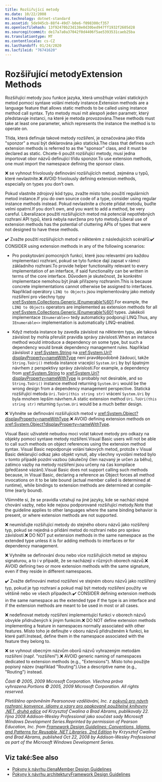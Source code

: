 ```yaml
---
title: Rozšiřující metody
ms.date: 10/22/2008
ms.technology: dotnet-standard
ms.assetid: 5de945cb-88f4-49d7-b0e6-f098300cf357
ms.openlocfilehash: 13f92470b23d138e0d30bed947ff1932f2605d28
ms.sourcegitcommit: de17a7a0a37042f0d4406f5ae5393531caeb25ba
ms.translationtype: MT
ms.contentlocale: cs-CZ
ms.lasthandoff: 01/24/2020
ms.locfileid: "76741620"
---
```

# <a name="extension-methods"></a><span data-ttu-id="cf39b-102">Rozšiřující metody</span><span class="sxs-lookup"><span data-stu-id="cf39b-102">Extension Methods</span></span>
<span data-ttu-id="cf39b-103">Rozšiřující metody jsou funkce jazyka, která umožňuje volání statických metod pomocí syntaxe volání metody instance.</span><span class="sxs-lookup"><span data-stu-id="cf39b-103">Extension methods are a language feature that allows static methods to be called using instance method call syntax.</span></span> <span data-ttu-id="cf39b-104">Tyto metody musí mít alespoň jeden parametr, který představuje instanci, na které je metoda provozována.</span><span class="sxs-lookup"><span data-stu-id="cf39b-104">These methods must take at least one parameter, which represents the instance the method is to operate on.</span></span>

 <span data-ttu-id="cf39b-105">Třída, která definuje takové metody rozšíření, je označována jako třída "sponzor" a musí být deklarována jako statická.</span><span class="sxs-lookup"><span data-stu-id="cf39b-105">The class that defines such extension methods is referred to as the "sponsor" class, and it must be declared as static.</span></span> <span data-ttu-id="cf39b-106">Chcete-li použít rozšiřující metody, musí jedna importovat obor názvů definující třídu sponzor.</span><span class="sxs-lookup"><span data-stu-id="cf39b-106">To use extension methods, one must import the namespace defining the sponsor class.</span></span>

 <span data-ttu-id="cf39b-107">❌ se vyhnout frivolously definování rozšiřujících metod, zejména u typů, které nevlastníte.</span><span class="sxs-lookup"><span data-stu-id="cf39b-107">❌ AVOID frivolously defining extension methods, especially on types you don’t own.</span></span>

 <span data-ttu-id="cf39b-108">Pokud vlastníte zdrojový kód typu, zvažte místo toho použití regulárních metod instance.</span><span class="sxs-lookup"><span data-stu-id="cf39b-108">If you do own source code of a type, consider using regular instance methods instead.</span></span> <span data-ttu-id="cf39b-109">Pokud nevlastníte a chcete přidat metodu, buďte velmi opatrní.</span><span class="sxs-lookup"><span data-stu-id="cf39b-109">If you don’t own, and you want to add a method, be very careful.</span></span> <span data-ttu-id="cf39b-110">Liberalizace použití rozšiřujících metod má potenciál nepotřebných rozhraní API typů, která nebyla navržena pro tyto metody.</span><span class="sxs-lookup"><span data-stu-id="cf39b-110">Liberal use of extension methods has the potential of cluttering APIs of types that were not designed to have these methods.</span></span>

 <span data-ttu-id="cf39b-111">✔️ Zvažte použití rozšiřujících metod v některém z následujících scénářů:</span><span class="sxs-lookup"><span data-stu-id="cf39b-111">✔️ CONSIDER using extension methods in any of the following scenarios:</span></span>

- <span data-ttu-id="cf39b-112">Pro poskytování pomocných funkcí, které jsou relevantní pro každou implementaci rozhraní, pokud se tyto funkce dají zapsat v rámci základního rozhraní.</span><span class="sxs-lookup"><span data-stu-id="cf39b-112">To provide helper functionality relevant to every implementation of an interface, if said functionality can be written in terms of the core interface.</span></span> <span data-ttu-id="cf39b-113">Důvodem je skutečnost, že konkrétní implementace nemohou být jinak přiřazeny rozhraním.</span><span class="sxs-lookup"><span data-stu-id="cf39b-113">This is because concrete implementations cannot otherwise be assigned to interfaces.</span></span> <span data-ttu-id="cf39b-114">Například operátory `LINQ to Objects` jsou implementovány jako metody rozšíření pro všechny typy <xref:System.Collections.Generic.IEnumerable%601>.</span><span class="sxs-lookup"><span data-stu-id="cf39b-114">For example, the `LINQ to Objects` operators are implemented as extension methods for all <xref:System.Collections.Generic.IEnumerable%601> types.</span></span> <span data-ttu-id="cf39b-115">Jakékoli implementace `IEnumerable<>` tedy automaticky podporují LINQ.</span><span class="sxs-lookup"><span data-stu-id="cf39b-115">Thus, any `IEnumerable<>` implementation is automatically LINQ-enabled.</span></span>

- <span data-ttu-id="cf39b-116">Když metoda instance by zavedla závislost na některém typu, ale taková závislost by mohla přerušit pravidla správy závislostí.</span><span class="sxs-lookup"><span data-stu-id="cf39b-116">When an instance method would introduce a dependency on some type, but such a dependency would break dependency management rules.</span></span> <span data-ttu-id="cf39b-117">Například závislost z <xref:System.String> na <xref:System.Uri?displayProperty=nameWithType> není pravděpodobně žádoucí, takže `String.ToUri()` metoda instance vracející `System.Uri` by byl špatným návrhem z perspektivy správy závislostí.</span><span class="sxs-lookup"><span data-stu-id="cf39b-117">For example, a dependency from <xref:System.String> to <xref:System.Uri?displayProperty=nameWithType> is probably not desirable, and so `String.ToUri()` instance method returning `System.Uri` would be the wrong design from a dependency management perspective.</span></span> <span data-ttu-id="cf39b-118">Statická rozšiřující metoda `Uri.ToUri(this string str)` vrácení `System.Uri` by byla mnohem lepším návrhem.</span><span class="sxs-lookup"><span data-stu-id="cf39b-118">A static extension method `Uri.ToUri(this string str)` returning `System.Uri` would be a much better design.</span></span>

 <span data-ttu-id="cf39b-119">❌ Vyhněte se definování rozšiřujících metod v <xref:System.Object?displayProperty=nameWithType>.</span><span class="sxs-lookup"><span data-stu-id="cf39b-119">❌ AVOID defining extension methods on <xref:System.Object?displayProperty=nameWithType>.</span></span>

 <span data-ttu-id="cf39b-120">Visual Basic uživatelé nebudou moci volat takové metody pro odkazy na objekty pomocí syntaxe metody rozšíření.</span><span class="sxs-lookup"><span data-stu-id="cf39b-120">Visual Basic users will not be able to call such methods on object references using the extension method syntax.</span></span> <span data-ttu-id="cf39b-121">Visual Basic nepodporuje volání takových metod, protože v Visual Basic deklarující odkaz jako objekt vynutí, aby všechny vyvolání metod bylo v tomto případě pozdní vazbou (skutečný člen nazvaný je určen za běhu), zatímco vazby na metody rozšíření jsou určeny na čas kompilace (předčasné vázání).</span><span class="sxs-lookup"><span data-stu-id="cf39b-121">Visual Basic does not support calling such methods because, in Visual Basic, declaring a reference as Object forces all method invocations on it to be late bound (actual member called is determined at runtime), while bindings to extension methods are determined at compile-time (early bound).</span></span>

 <span data-ttu-id="cf39b-122">Všimněte si, že se pravidla vztahují na jiné jazyky, kde se nachází stejné chování vazby, nebo kde nejsou podporované rozšiřující metody.</span><span class="sxs-lookup"><span data-stu-id="cf39b-122">Note that the guideline applies to other languages where the same binding behavior is present, or where extension methods are not supported.</span></span>

 <span data-ttu-id="cf39b-123">❌ neumísťujte rozšiřující metody do stejného oboru názvů jako rozšířený typ, pokud se nejedná o přidání metod do rozhraní nebo pro správu závislostí.</span><span class="sxs-lookup"><span data-stu-id="cf39b-123">❌ DO NOT put extension methods in the same namespace as the extended type unless it is for adding methods to interfaces or for dependency management.</span></span>

 <span data-ttu-id="cf39b-124">❌ Vyhněte se definování dvou nebo více rozšiřujících metod se stejnou signaturou, a to i v případě, že se nacházejí v různých oborech názvů.</span><span class="sxs-lookup"><span data-stu-id="cf39b-124">❌ AVOID defining two or more extension methods with the same signature, even if they reside in different namespaces.</span></span>

 <span data-ttu-id="cf39b-125">✔️ Zvažte definování metod rozšíření ve stejném oboru názvů jako rozšířený typ, pokud je typ rozhraní a pokud mají být metody rozšíření použity ve většině nebo ve všech případech.</span><span class="sxs-lookup"><span data-stu-id="cf39b-125">✔️ CONSIDER defining extension methods in the same namespace as the extended type if the type is an interface and if the extension methods are meant to be used in most or all cases.</span></span>

 <span data-ttu-id="cf39b-126">❌ nedefinovat metody rozšíření implementující funkci v oborech názvů obvykle přidružených k jiným funkcím.</span><span class="sxs-lookup"><span data-stu-id="cf39b-126">❌ DO NOT define extension methods implementing a feature in namespaces normally associated with other features.</span></span> <span data-ttu-id="cf39b-127">Místo toho je definujte v oboru názvů přidruženém k funkci, ke které patří.</span><span class="sxs-lookup"><span data-stu-id="cf39b-127">Instead, define them in the namespace associated with the feature they belong to.</span></span>

 <span data-ttu-id="cf39b-128">❌ se vyhnout obecným názvům oborů názvů vyhrazeným metodám rozšíření (např. "rozšíření").</span><span class="sxs-lookup"><span data-stu-id="cf39b-128">❌ AVOID generic naming of namespaces dedicated to extension methods (e.g., "Extensions").</span></span> <span data-ttu-id="cf39b-129">Místo toho použijte popisný název (například "Routing").</span><span class="sxs-lookup"><span data-stu-id="cf39b-129">Use a descriptive name (e.g., "Routing") instead.</span></span>

 <span data-ttu-id="cf39b-130">*Části © 2005, 2009 Microsoft Corporation. Všechna práva vyhrazena.*</span><span class="sxs-lookup"><span data-stu-id="cf39b-130">*Portions © 2005, 2009 Microsoft Corporation. All rights reserved.*</span></span>

 <span data-ttu-id="cf39b-131">*Přetištěno oprávněním Pearsonova vzdělávání, Inc. z [pokynů pro návrh rozhraní: konvence, idiomy a vzory pro opakovaně použitelné knihovny .NET, druhá edice](https://www.informit.com/store/framework-design-guidelines-conventions-idioms-and-9780321545619) od Krzysztof Cwalina a Brad Abrams, publikovaly 22. října 2008 Addison-Wesley Professional jako součást sady Microsoft Windows Development Series.*</span><span class="sxs-lookup"><span data-stu-id="cf39b-131">*Reprinted by permission of Pearson Education, Inc. from [Framework Design Guidelines: Conventions, Idioms, and Patterns for Reusable .NET Libraries, 2nd Edition](https://www.informit.com/store/framework-design-guidelines-conventions-idioms-and-9780321545619) by Krzysztof Cwalina and Brad Abrams, published Oct 22, 2008 by Addison-Wesley Professional as part of the Microsoft Windows Development Series.*</span></span>

## <a name="see-also"></a><span data-ttu-id="cf39b-132">Viz také:</span><span class="sxs-lookup"><span data-stu-id="cf39b-132">See also</span></span>

- [<span data-ttu-id="cf39b-133">Pokyny k návrhu člena</span><span class="sxs-lookup"><span data-stu-id="cf39b-133">Member Design Guidelines</span></span>](../../../docs/standard/design-guidelines/member.md)
- [<span data-ttu-id="cf39b-134">Pokyny k návrhu architektury</span><span class="sxs-lookup"><span data-stu-id="cf39b-134">Framework Design Guidelines</span></span>](../../../docs/standard/design-guidelines/index.md)
